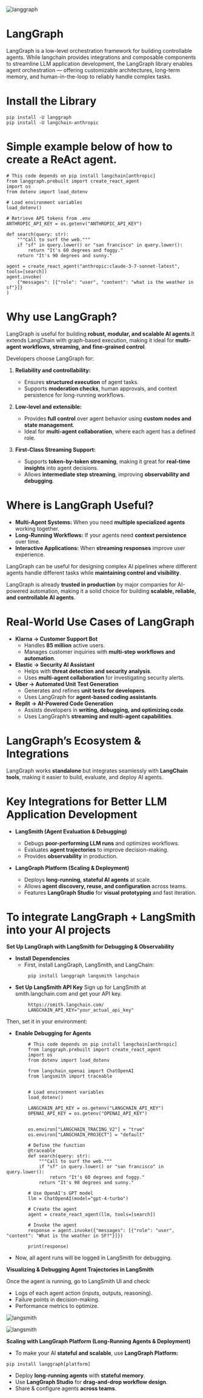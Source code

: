 ![langgraph](image/langgraph.png)

# LangGraph
LangGraph is a low-level orchestration framework for building controllable agents.
While langchain provides integrations and composable components to streamline LLM application development, the LangGraph library enables agent orchestration — offering customizable architectures, long-term memory, and human-in-the-loop to reliably handle complex tasks.

# Install the Library
```
pip install -U langgraph
pip install -U langchain-anthropic
```

# Simple example below of how to create a ReAct agent.

```
# This code depends on pip install langchain[anthropic]
from langgraph.prebuilt import create_react_agent
import os
from dotenv import load_dotenv

# Load environment variables
load_dotenv()

# Retrieve API tokens from .env
ANTHROPIC_API_KEY = os.getenv("ANTHROPIC_API_KEY")

def search(query: str):
    """Call to surf the web."""
    if "sf" in query.lower() or "san francisco" in query.lower():
        return "It's 60 degrees and foggy."
    return "It's 90 degrees and sunny."

agent = create_react_agent("anthropic:claude-3-7-sonnet-latest", tools=[search])
agent.invoke(
    {"messages": [{"role": "user", "content": "what is the weather in sf"}]}
)
```

# Why use LangGraph?
LangGraph is useful for building **robust, modular, and scalable AI agents**.It extends LangChain with graph-based execution, making it ideal for **multi-agent workflows, streaming, and fine-grained control**.

Developers choose LangGraph for:

1. **Reliability and controllability:** 
    - Ensures **structured execution** of agent tasks.
    - Supports **moderation checks**, human approvals, and context persistence for long-running workflows.

2. **Low-level and extensible:** 
    - Provides **full control** over agent behavior using **custom nodes and state management**.
    - Ideal for **multi-agent collaboration**, where each agent has a defined role.

3. **First-Class Streaming Support:**
    - Supports **token-by-token streaming**, making it great for **real-time insights** into agent decisions.
    - Allows **intermediate step streaming**, improving **observability and debugging**.

# Where is LangGraph Useful?

- **Multi-Agent Systems:** When you need **multiple specialized agents** working together.
- **Long-Running Workflows:** If your agents need **context persistence** over time.
- **Interactive Applications:** When **streaming responses** improve user experience.

LangGraph can be useful for designing complex AI pipelines where different agents handle different tasks while **maintaining control and visibility**. 

LangGraph is already **trusted in production** by major companies for AI-powered automation, making it a solid choice for building **scalable, reliable, and controllable AI agents**.

# Real-World Use Cases of LangGraph

- **Klarna → Customer Support Bot**
    - Handles **85 million** active users.
    - Manages customer inquiries with **multi-step workflows and automation**.
- **Elastic → Security AI Assistant**
    - Helps with **threat detection and security analysis**.
    - Uses **multi-agent collaboration** for investigating security alerts.
- **Uber → Automated Unit Test Generation**
    - Generates and refines **unit tests for developers**.
    - Uses LangGraph for **agent-based coding assistants**.
- **Replit → AI-Powered Code Generation**
    - Assists developers in **writing, debugging, and optimizing code**.
    - Uses LangGraph’s **streaming and multi-agent capabilities**.

# LangGraph’s Ecosystem & Integrations
LangGraph works **standalone** but integrates seamlessly with **LangChain tools**, making it easier to build, evaluate, and deploy AI agents.

# Key Integrations for Better LLM Application Development

- **LangSmith (Agent Evaluation & Debugging)**
    - Debugs **poor-performing LLM runs** and optimizes workflows.
    - Evaluates **agent trajectories** to improve decision-making.
    - Provides **observability** in production.

- **LangGraph Platform (Scaling & Deployment)**
    - Deploys **long-running, stateful AI agents** at scale.
    - Allows **agent discovery, reuse, and configuration** across teams.
    - Features **LangGraph Studio** for **visual prototyping** and fast iteration.

# To integrate LangGraph + LangSmith into your AI projects

**Set Up LangGraph with LangSmith for Debugging & Observability**
- **Install Dependencies**
    - First, install LangGraph, LangSmith, and LangChain:

```
        pip install langgraph langsmith langchain
```
    
- **Set Up LangSmith API Key**
    Sign up for LangSmith at smith.langchain.com and get your API key.
```
        https://smith.langchain.com/
        LANGCHAIN_API_KEY="your_actual_api_key"
```
Then, set it in your environment:
    
- **Enable Debugging for Agents**

```
        # This code depends on pip install langchain[anthropic]
        from langgraph.prebuilt import create_react_agent
        import os
        from dotenv import load_dotenv

        from langchain_openai import ChatOpenAI
        from langsmith import traceable


        # Load environment variables
        load_dotenv()

        LANGCHAIN_API_KEY = os.getenv("LANGCHAIN_API_KEY")
        OPENAI_API_KEY = os.getenv("OPENAI_API_KEY")


        os.environ["LANGCHAIN_TRACING_V2"] = "true"
        os.environ["LANGCHAIN_PROJECT"] = "default"

        # Define the function
        @traceable
        def search(query: str):
            """Call to surf the web."""
            if "sf" in query.lower() or "san francisco" in query.lower():
                return "It's 60 degrees and foggy."
            return "It's 90 degrees and sunny."

        # Use OpenAI's GPT model
        llm = ChatOpenAI(model="gpt-4-turbo")

        # Create the agent
        agent = create_react_agent(llm, tools=[search])

        # Invoke the agent
        response = agent.invoke({"messages": [{"role": "user", "content": "What is the weather in SF?"}]})

        print(response)
```

- Now, all agent runs will be logged in LangSmith for debugging.

**Visualizing & Debugging Agent Trajectories in LangSmith**

Once the agent is running, go to LangSmith UI and check:

- Logs of each agent action (inputs, outputs, reasoning).
- Failure points in decision-making.
- Performance metrics to optimize.

![langsmith](image/langsmith.png)

![langsmith](image/langsmith-1.png)


**Scaling with LangGraph Platform (Long-Running Agents & Deployment)**

- To make your AI **stateful and scalable**, use **LangGraph Platform:**

```
pip install langgraph[platform]
```

- Deploy **long-running agents** with **stateful memory**.
- Use **LangGraph Studio** for **drag-and-drop workflow design**.
- Share & configure agents **across teams**.

